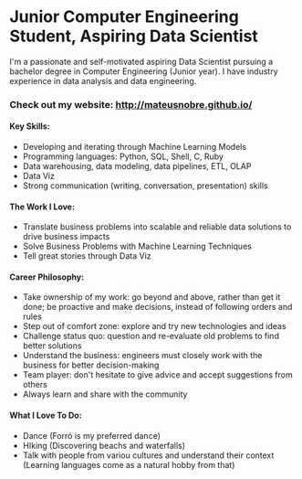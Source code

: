 # Junior Computer Engineering Student, Aspiring Data Scientist

I'm a passionate and self-motivated aspiring Data Scientist pursuing a bachelor degree in Computer Engineering (Junior year). I have industry experience in data analysis and data engineering.

### Check out my website: http://mateusnobre.github.io/

#### Key Skills:
- Developing and iterating through Machine Learning Models
- Programming languages: Python, SQL, Shell, C, Ruby
- Data warehousing, data modeling, data pipelines, ETL, OLAP
- Data Viz
- Strong communication (writing, conversation, presentation) skills

#### The Work I Love:
- Translate business problems into scalable and reliable data solutions to drive business impacts
- Solve Business Problems with Machine Learning Techniques
- Tell great stories through Data Viz

#### Career Philosophy:
- Take ownership of my work: go beyond and above, rather than get it done; be proactive and make decisions, instead of following orders and rules
- Step out of comfort zone: explore and try new technologies and ideas
- Challenge status quo: question and re-evaluate old problems to find better solutions
- Understand the business: engineers must closely work with the business for better decision-making
- Team player: don't hesitate to give advice and accept suggestions from others
- Always learn and share with the community

####  What I Love To Do:
- Dance (Forró is my preferred dance)
- HIking (Discovering beachs and waterfalls)
- Talk with people from variou cultures and understand their context (Learning languages come as a natural hobby from that)
